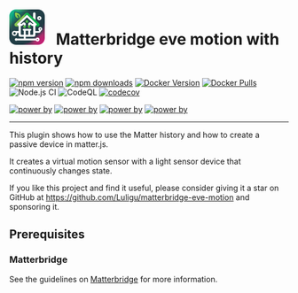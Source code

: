 # <img src="https://github.com/Luligu/matterbridge/blob/main/frontend/public/matterbridge%2064x64.png" alt="Matterbridge Logo" width="64px" height="64px">&nbsp;&nbsp;&nbsp;Matterbridge eve motion with history

[![npm version](https://img.shields.io/npm/v/matterbridge-eve-motion.svg)](https://www.npmjs.com/package/matterbridge-eve-motion)
[![npm downloads](https://img.shields.io/npm/dt/matterbridge-eve-motion.svg)](https://www.npmjs.com/package/matterbridge-eve-motion)
[![Docker Version](https://img.shields.io/docker/v/luligu/matterbridge?label=docker%20version&sort=semver)](https://hub.docker.com/r/luligu/matterbridge)
[![Docker Pulls](https://img.shields.io/docker/pulls/luligu/matterbridge.svg)](https://hub.docker.com/r/luligu/matterbridge)
![Node.js CI](https://github.com/Luligu/matterbridge-eve-motion/actions/workflows/build-matterbridge-plugin.yml/badge.svg)
![CodeQL](https://github.com/Luligu/matterbridge-eve-motion/actions/workflows/codeql.yml/badge.svg)
[![codecov](https://codecov.io/gh/Luligu/matterbridge-eve-motion/branch/main/graph/badge.svg)](https://codecov.io/gh/Luligu/mmatterbridge-eve-motion)

[![power by](https://img.shields.io/badge/powered%20by-matterbridge-blue)](https://www.npmjs.com/package/matterbridge)
[![power by](https://img.shields.io/badge/powered%20by-matter--history-blue)](https://www.npmjs.com/package/matter-history)
[![power by](https://img.shields.io/badge/powered%20by-node--ansi--logger-blue)](https://www.npmjs.com/package/node-ansi-logger)
[![power by](https://img.shields.io/badge/powered%20by-node--persist--manager-blue)](https://www.npmjs.com/package/node-persist-manager)

---

This plugin shows how to use the Matter history and how to create a passive device in matter.js.

It creates a virtual motion sensor with a light sensor device that continuously changes state.

If you like this project and find it useful, please consider giving it a star on GitHub at https://github.com/Luligu/matterbridge-eve-motion and sponsoring it.

## Prerequisites

### Matterbridge

See the guidelines on [Matterbridge](https://github.com/Luligu/matterbridge/blob/main/README.md) for more information.
